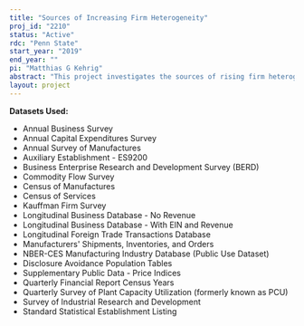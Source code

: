 ```yaml
---
title: "Sources of Increasing Firm Heterogeneity"
proj_id: "2210"
status: "Active"
rdc: "Penn State"
start_year: "2019"
end_year: ""
pi: "Matthias G Kehrig"
abstract: "This project investigates the sources of rising firm heterogeneity in the U.S economy.  We explore three distinctive forces behind this trend: technological change and innovation activities, frictions in the labor and capital input market, and distortions in the output market such as firms' strategic scale, scope, or pricing decisions. Uncovering the importance of these forces has important implications for allocative efficiency, aggregate TFP, and welfare of the economy. We pay specific attention to firms that operate multi-unit establishments, produce multi-products, and/or are active in a large number of geographic markets. In this way, our project refines the existing studies by conducting measurement and analysis over time, across space, and within the firm. "
layout: project
---
```


**Datasets Used:**

  - Annual Business Survey 
  - Annual Capital Expenditures Survey 
  - Annual Survey of Manufactures 
  - Auxiliary Establishment - ES9200 
  - Business Enterprise Research and Development Survey (BERD) 
  - Commodity Flow Survey 
  - Census of Manufactures 
  - Census of Services 
  - Kauffman Firm Survey 
  - Longitudinal Business Database - No Revenue 
  - Longitudinal Business Database - With EIN and Revenue 
  - Longitudinal Foreign Trade Transactions Database 
  - Manufacturers' Shipments, Inventories, and Orders 
  - NBER-CES Manufacturing Industry Database (Public Use Dataset) 
  - Disclosure Avoidance Population Tables 
  - Supplementary Public Data - Price Indices 
  - Quarterly Financial Report Census Years 
  - Quarterly Survey of Plant Capacity Utilization (formerly known as PCU) 
  - Survey of Industrial Research and Development 
  - Standard Statistical Establishment Listing 


